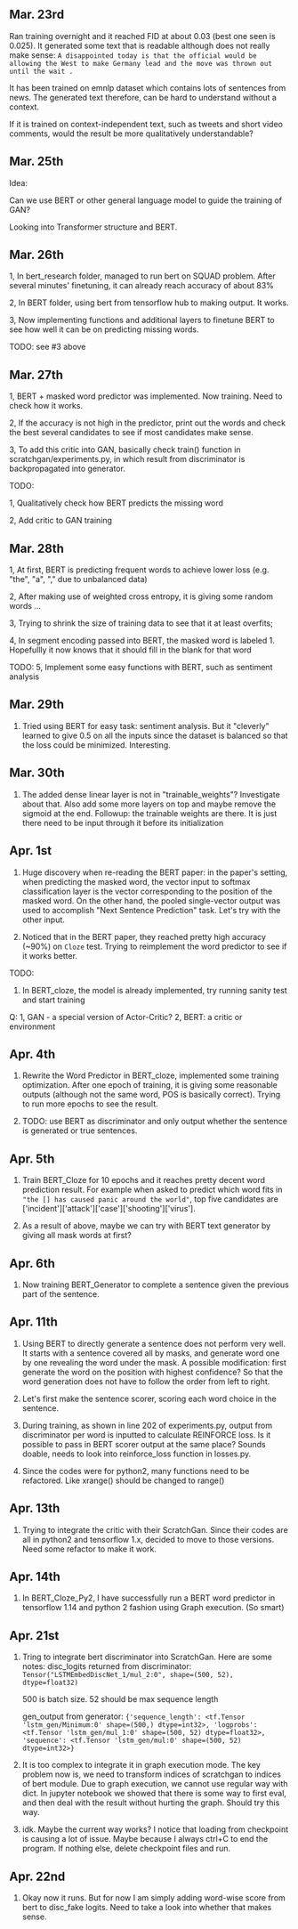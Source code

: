 ## Mar. 23rd
Ran training overnight and it reached FID at about 0.03 (best one seen is 0.025). It generated some text that is readable although does not really make sense:
`A disappointed today is that the official would be allowing the West to make Germany lead and the move was thrown out until the wait .`

It has been trained on emnlp dataset which contains lots of sentences from news. The generated text therefore, can be hard to understand without a context.

If it is trained on context-independent text, such as tweets and short video comments, would the result be more qualitatively understandable?


## Mar. 25th
Idea:

Can we use BERT or other general language model to guide the training of GAN?

Looking into Transformer structure and BERT.

## Mar. 26th
1, In bert_research folder, managed to run bert on SQUAD problem. After several minutes' finetuning, it can already reach accuracy of about 83%

2, In BERT folder, using bert from tensorflow hub to making output. It works.

3, Now implementing functions and additional layers to finetune BERT to see how well it can be on predicting missing words.

TODO:
see #3 above

## Mar. 27th
1, BERT + masked word predictor was implemented. Now training. Need to check how it works.

2, If the accuracy is not high in the predictor, print out the words and check the best several candidates to see if most candidates make sense.

3, To add this critic into GAN, basically check train() function in scratchgan/experiments.py, in which result from discriminator is backpropagated into generator.

TODO:

1, Qualitatively check how BERT predicts the missing word

2, Add critic to GAN training

## Mar. 28th
1, At first, BERT is predicting frequent words to achieve lower loss (e.g. "the", "a", "," due to unbalanced data)

2, After making use of weighted cross entropy, it is giving some random words ... 

3, Trying to shrink the size of training data to see that it at least overfits; 

4, In segment encoding passed into BERT, the masked word is labeled 1. Hopefullly it now knows that it should fill in the blank for that word

TODO:
5, Implement some easy functions with BERT, such as sentiment analysis

## Mar. 29th
1. Tried using BERT for easy task: sentiment analysis. But it "cleverly" learned to give 0.5 on all the inputs since the dataset is balanced so that the loss could be minimized. Interesting.

## Mar. 30th
1. The added dense linear layer is not in "trainable_weights"? Investigate about that. Also add some more layers on top and maybe remove the sigmoid at the end.
Followup: the trainable weights are there. It is just there need to be input through it before its initialization

## Apr. 1st
1. Huge discovery when re-reading the BERT paper: in the paper's setting, when predicting the masked word, the vector input to softmax classification layer is the vector corresponding to the position of the masked word. On the other hand, the pooled single-vector output was used to accomplish "Next Sentence Prediction" task. Let's try with the other input.

2. Noticed that in the BERT paper, they reached pretty high accuracy (~90%) on `Cloze` test. Trying to reimplement the word predictor to see if it works better.

TODO:
1. In BERT_cloze, the model is already implemented, try running sanity test and start training

Q:
1, GAN - a special version of Actor-Critic?
2, BERT: a critic or environment

## Apr. 4th
1. Rewrite the Word Predictor in BERT_cloze, implemented some training optimization. After one epoch of training, it is giving some reasonable outputs (although not the same word, POS is basically correct). Trying to run more epochs to see the result.

2. TODO: use BERT as discriminator and only output whether the sentence is generated or true sentences.

## Apr. 5th
1. Train BERT_Cloze for 10 epochs and it reaches pretty decent word prediction result. For example when asked to predict which word fits in `"the [] has caused panic around the world"`, top five candidates are ['incident']['attack']['case']['shooting']['virus'].

2. As a result of above, maybe we can try with BERT text generator by giving all mask words at first?

## Apr. 6th 
1. Now training BERT_Generator to complete a sentence given the previous part of the sentence.

## Apr. 11th
1. Using BERT to directly generate a sentence does not perform very well. It starts with a sentence covered all by masks, and generate word one by one revealing the word under the mask. A possible modification: first generate the word on the position with highest confidence? So that the word generation does not have to follow the order from left to right.

2. Let's first make the sentence scorer, scoring each word choice in the sentence.

3. During training, as shown in line 202 of experiments.py, output from discriminator per word is inputted to calculate REINFORCE loss. Is it possible to pass in BERT scorer output at the same place?
Sounds doable, needs to look into reinforce_loss function in losses.py.

4. Since the codes were for python2, many functions need to be refactored. Like xrange() should be changed to range()

## Apr. 13th
1. Trying to integrate the critic with their ScratchGan. Since their codes are all in python2 and tensorflow 1.x, decided to move to those versions. Need some refactor to make it work.

## Apr. 14th
1. In BERT_Cloze_Py2, I have successfully run a BERT word predictor in tensorflow 1.14 and python 2 fashion using Graph execution. (So smart)

## Apr. 21st
1. Tring to integrate bert discriminator into ScratchGan. Here are some notes:
    disc_logits returned from discriminator: `Tensor("LSTMEmbedDiscNet_1/mul_2:0", shape=(500, 52), dtype=float32)`

    500 is batch size. 52 should be max sequence length

    gen_output from generator: `{'sequence_length': <tf.Tensor 'lstm_gen/Minimum:0' shape=(500,) dtype=int32>, 'logprobs': <tf.Tensor 'lstm_gen/mul_1:0' shape=(500, 52) dtype=float32>, 'sequence': <tf.Tensor 'lstm_gen/mul:0' shape=(500, 52) dtype=int32>}`

2. It is too complex to integrate it in graph execution mode. The key problem now is, we need to transform indices of scratchgan to indices of bert module. Due to graph execution, we cannot use regular way with dict. In jupyter notebook we showed that there is some way to first eval, and then deal with the result without hurting the graph. Should try this way.

3. idk. Maybe the current way works? I notice that loading from checkpoint is causing a lot of issue. Maybe because I always ctrl+C to end the program. If nothing else, delete checkpoint files and run.

## Apr. 22nd
1. Okay now it runs. But for now I am simply adding word-wise score from bert to disc_fake logits. Need to take a look into whether that makes sense.
